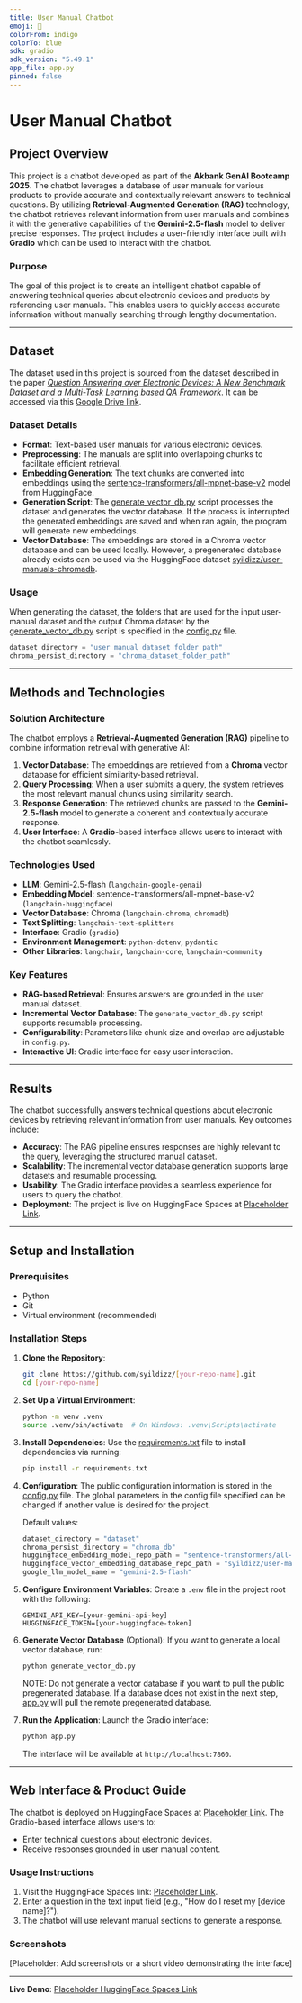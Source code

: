 ```yaml
---
title: User Manual Chatbot
emoji: 🔧️
colorFrom: indigo
colorTo: blue
sdk: gradio
sdk_version: "5.49.1"
app_file: app.py
pinned: false
---
```


# User Manual Chatbot

## Project Overview

This project is a chatbot developed as part of the **Akbank GenAI Bootcamp 2025**. 
The chatbot leverages a database of user manuals for various products to provide accurate and contextually relevant answers to technical questions. 
By utilizing **Retrieval-Augmented Generation (RAG)** technology, the chatbot retrieves relevant information from user manuals and combines it with the generative capabilities of the **Gemini-2.5-flash** model to deliver precise responses. 
The project includes a user-friendly interface built with **Gradio** which can be used to interact with the chatbot.

### Purpose

The goal of this project is to create an intelligent chatbot capable of answering technical queries about electronic devices and products by referencing user manuals. 
This enables users to quickly access accurate information without manually searching through lengthy documentation.

---

## Dataset

The dataset used in this project is sourced from the dataset described in the paper *[Question Answering over Electronic Devices: A New Benchmark Dataset and a Multi-Task Learning based QA Framework](https://arxiv.org/abs/2109.05897)*. 
It can be accessed via this [Google Drive link](https://drive.google.com/drive/folders/1-gX1DlmVodP6OVRJC3WBRZoGgxPuJvvt).

### Dataset Details
- **Format**: Text-based user manuals for various electronic devices.
- **Preprocessing**: The manuals are split into overlapping chunks to facilitate efficient retrieval.
- **Embedding Generation**: The text chunks are converted into embeddings using the [sentence-transformers/all-mpnet-base-v2](https://huggingface.co/sentence-transformers/all-mpnet-base-v2) model from HuggingFace.
- **Generation Script**: The [generate_vector_db.py](./generate_vector_db.py) script processes the dataset and generates the vector database. If the process is interrupted the generated embeddings are saved and when ran again, the program will generate new embeddings.
- **Vector Database**: The embeddings are stored in a Chroma vector database and can be used locally. However, a pregenerated database already exists can be used via the HuggingFace dataset [syildizz/user-manuals-chromadb](https://huggingface.co/datasets/syildizz/user-manuals-chromadb).

### Usage

When generating the dataset, the folders that are used for the input user-manual dataset and the output Chroma dataset by the [generate_vector_db.py](./generate_vector_db.py) script is specified in the [config.py](config.py) file.

```python
dataset_directory = "user_manual_dataset_folder_path"
chroma_persist_directory = "chroma_dataset_folder_path"
```

---

## Methods and Technologies

### Solution Architecture
The chatbot employs a **Retrieval-Augmented Generation (RAG)** pipeline to combine information retrieval with generative AI:
1. **Vector Database**: The embeddings are retrieved from a **Chroma** vector database for efficient similarity-based retrieval.
2. **Query Processing**: When a user submits a query, the system retrieves the most relevant manual chunks using similarity search.
3. **Response Generation**: The retrieved chunks are passed to the **Gemini-2.5-flash** model to generate a coherent and contextually accurate response.
4. **User Interface**: A **Gradio**-based interface allows users to interact with the chatbot seamlessly.

### Technologies Used
- **LLM**: Gemini-2.5-flash (`langchain-google-genai`)
- **Embedding Model**: sentence-transformers/all-mpnet-base-v2 (`langchain-huggingface`)
- **Vector Database**: Chroma (`langchain-chroma`, `chromadb`)
- **Text Splitting**: `langchain-text-splitters`
- **Interface**: Gradio (`gradio`)
- **Environment Management**: `python-dotenv`, `pydantic`
- **Other Libraries**: `langchain`, `langchain-core`, `langchain-community`

### Key Features
- **RAG-based Retrieval**: Ensures answers are grounded in the user manual dataset.
- **Incremental Vector Database**: The `generate_vector_db.py` script supports resumable processing.
- **Configurability**: Parameters like chunk size and overlap are adjustable in `config.py`.
- **Interactive UI**: Gradio interface for easy user interaction.

---

## Results

The chatbot successfully answers technical questions about electronic devices by retrieving relevant information from user manuals. 
Key outcomes include:

- **Accuracy**: The RAG pipeline ensures responses are highly relevant to the query, leveraging the structured manual dataset.
- **Scalability**: The incremental vector database generation supports large datasets and resumable processing.
- **Usability**: The Gradio interface provides a seamless experience for users to query the chatbot.
- **Deployment**: The project is live on HuggingFace Spaces at [Placeholder Link](https://huggingface.co/spaces/placeholder).

---

## Setup and Installation

### Prerequisites
- Python 
- Git
- Virtual environment (recommended)

### Installation Steps

1. **Clone the Repository**:
   ```bash
   git clone https://github.com/syildizz/[your-repo-name].git
   cd [your-repo-name]
   ```

2. **Set Up a Virtual Environment**:
   ```bash
   python -m venv .venv
   source .venv/bin/activate  # On Windows: .venv\Scripts\activate
   ```

3. **Install Dependencies**:
   Use the [requirements.txt](./requirements.txt) file to install dependencies via running:

   ```bash
   pip install -r requirements.txt
   ```

4. **Configuration**:
    The public configuration information is stored in the [config.py](./config.py) file. The global parameters in the config file specified can be changed if another value is desired for the project.

    Default values:
    ```python
    dataset_directory = "dataset"
    chroma_persist_directory = "chroma_db"
    huggingface_embedding_model_repo_path = "sentence-transformers/all-mpnet-base-v2"
    huggingface_vector_embedding_database_repo_path = "syildizz/user-manuals-chromadb"
    google_llm_model_name = "gemini-2.5-flash"
    ```

4. **Configure Environment Variables**:
   Create a `.env` file in the project root with the following:
   ```text
   GEMINI_API_KEY=[your-gemini-api-key]
   HUGGINGFACE_TOKEN=[your-huggingface-token]
   ```

5. **Generate Vector Database** (Optional):
   If you want to generate a local vector database, run:
   ```bash
   python generate_vector_db.py
   ```
   NOTE: Do not generate a vector database if you want to pull the public pregenerated database. 
   If a database does not exist in the next step, [app.py](./app.py) will pull the remote pregenerated database.

6. **Run the Application**:
   Launch the Gradio interface:
   ```bash
   python app.py
   ```
   The interface will be available at `http://localhost:7860`.

---

## Web Interface & Product Guide

The chatbot is deployed on HuggingFace Spaces at [Placeholder Link](https://huggingface.co/spaces/placeholder). 
The Gradio-based interface allows users to:

- Enter technical questions about electronic devices.
- Receive responses grounded in user manual content.

### Usage Instructions

1. Visit the HuggingFace Spaces link: [Placeholder Link](https://huggingface.co/spaces/placeholder).
2. Enter a question in the text input field (e.g., "How do I reset my [device name]?").
3. The chatbot will use relevant manual sections to generate a response.

### Screenshots

[Placeholder: Add screenshots or a short video demonstrating the interface]

---

**Live Demo**: [Placeholder HuggingFace Spaces Link](https://huggingface.co/spaces/placeholder)